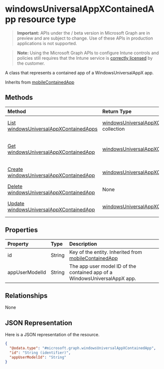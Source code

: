 ﻿# windowsUniversalAppXContainedApp resource type

> **Important:** APIs under the / beta version in Microsoft Graph are in preview and are subject to change. Use of these APIs in production applications is not supported.

> **Note:** Using the Microsoft Graph APIs to configure Intune controls and policies still requires that the Intune service is [correctly licensed](https://go.microsoft.com/fwlink/?linkid=839381) by the customer.

A class that represents a contained app of a WindowsUniversalAppX app.

Inherits from [mobileContainedApp](../resources/intune_apps_mobilecontainedapp.md)

## Methods
|Method|Return Type|Description|
|:---|:---|:---|
|[List windowsUniversalAppXContainedApps](../api/intune_apps_windowsuniversalappxcontainedapp_list.md)|[windowsUniversalAppXContainedApp](../resources/intune_apps_windowsuniversalappxcontainedapp.md) collection|List properties and relationships of the [windowsUniversalAppXContainedApp](../resources/intune_apps_windowsuniversalappxcontainedapp.md) objects.|
|[Get windowsUniversalAppXContainedApp](../api/intune_apps_windowsuniversalappxcontainedapp_get.md)|[windowsUniversalAppXContainedApp](../resources/intune_apps_windowsuniversalappxcontainedapp.md)|Read properties and relationships of the [windowsUniversalAppXContainedApp](../resources/intune_apps_windowsuniversalappxcontainedapp.md) object.|
|[Create windowsUniversalAppXContainedApp](../api/intune_apps_windowsuniversalappxcontainedapp_create.md)|[windowsUniversalAppXContainedApp](../resources/intune_apps_windowsuniversalappxcontainedapp.md)|Create a new [windowsUniversalAppXContainedApp](../resources/intune_apps_windowsuniversalappxcontainedapp.md) object.|
|[Delete windowsUniversalAppXContainedApp](../api/intune_apps_windowsuniversalappxcontainedapp_delete.md)|None|Deletes a [windowsUniversalAppXContainedApp](../resources/intune_apps_windowsuniversalappxcontainedapp.md).|
|[Update windowsUniversalAppXContainedApp](../api/intune_apps_windowsuniversalappxcontainedapp_update.md)|[windowsUniversalAppXContainedApp](../resources/intune_apps_windowsuniversalappxcontainedapp.md)|Update the properties of a [windowsUniversalAppXContainedApp](../resources/intune_apps_windowsuniversalappxcontainedapp.md) object.|

## Properties
|Property|Type|Description|
|:---|:---|:---|
|id|String|Key of the entity. Inherited from [mobileContainedApp](../resources/intune_apps_mobilecontainedapp.md)|
|appUserModelId|String|The app user model ID of the contained app of a WindowsUniversalAppX app.|

## Relationships
None
## JSON Representation
Here is a JSON representation of the resource.
<!-- {
  "blockType": "resource",
  "keyProperty": "id",
  "@odata.type": "microsoft.graph.windowsUniversalAppXContainedApp"
}
-->
``` json
{
  "@odata.type": "#microsoft.graph.windowsUniversalAppXContainedApp",
  "id": "String (identifier)",
  "appUserModelId": "String"
}
```





